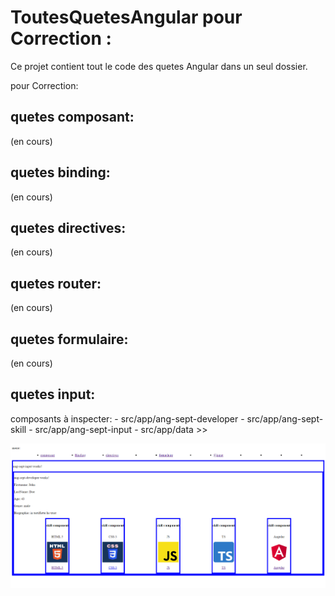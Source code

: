 # ToutesQuetesAngular pour Correction :

Ce projet contient tout le code des quetes Angular dans un seul dossier.

pour Correction:

## quetes composant:

(en cours)

## quetes binding:

(en cours)

## quetes directives:

(en cours)

## quetes router:

(en cours)

## quetes formulaire:

(en cours)

## quetes input:

composants à inspecter: - src/app/ang-sept-developer - src/app/ang-sept-skill - src/app/ang-sept-input - src/app/data >>

![Alt text](src/assets/correctionsImg/capture7.png)
